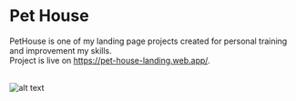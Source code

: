 # Pet House

PetHouse is one of my landing page projects created for personal training and improvement my skills. <br />
Project is live on https://pet-house-landing.web.app/. <br /> <br />

![alt text](https://res.cloudinary.com/dvpigocv1/image/upload/v1572315681/GitHub/Screenshot_2019-10-29_Pets.jpg)
